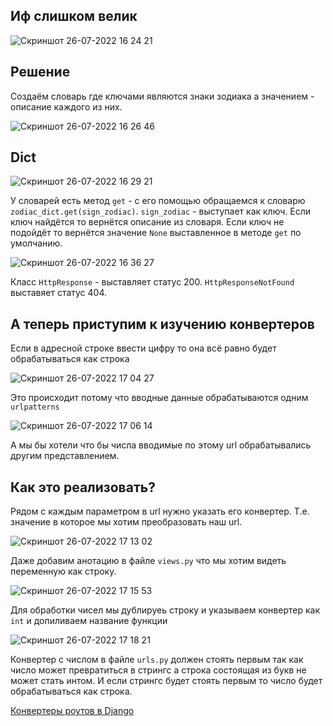 ## Иф слишком велик


![Скриншот 26-07-2022 16 24 21](https://user-images.githubusercontent.com/84935915/181016741-d66503d2-d49a-4585-bc04-deb0a777a06e.png)

## Решение
Создаём словарь где ключами являются знаки зодиака а значением - описание каждого из них.

![Скриншот 26-07-2022 16 26 46](https://user-images.githubusercontent.com/84935915/181017206-839112d9-7265-4e99-b7f7-6bb96ff60949.png)
## Dict
![Скриншот 26-07-2022 16 29 21](https://user-images.githubusercontent.com/84935915/181017861-5c29fedd-61f2-4745-936e-00724dbc292e.png)

У словарей есть метод `get` - с его помощью обращаемся к словарю `zodiac_dict.get(sign_zodiac)`. `sign_zodiac` -  выступает как ключ.
Если ключ найдётся то вернётся описание из словаря. Если ключ не подойдёт то вернётся значение `None` выставленное в методе `get` по умолчанию.

![Скриншот 26-07-2022 16 36 27](https://user-images.githubusercontent.com/84935915/181019377-3a73bd00-69a3-4596-aa9a-48e1bf455d69.png)

Класс `HttpResponse` - выставляет статус 200. `HttpResponseNotFound` выставяет статус 404.

## А теперь приступим к изучению конвертеров
Если в адресной строке ввести цифру то она всё равно будет обрабатываться как строка

![Скриншот 26-07-2022 17 04 27](https://user-images.githubusercontent.com/84935915/181025571-64f65e59-09a4-4425-aa93-7e9b8c3af9a0.png)

Это происходит потому что вводные данные обрабатываются одним `urlpatterns`

![Скриншот 26-07-2022 17 06 14](https://user-images.githubusercontent.com/84935915/181026253-feedc1e1-175e-41f0-8790-2feebdb5593c.png)

А мы бы хотели что бы числа вводимые по этому url обрабатывались другим представлением.

## Как это реализовать?
Рядом с каждым параметром в url нужно указать его конвертер. Т.е. значение в которое мы хотим преобразовать наш url.

![Скриншот 26-07-2022 17 13 02](https://user-images.githubusercontent.com/84935915/181027454-eb9abc10-9b9c-4f07-8c32-b04ed9f571b5.png)

Даже добавим анотацию в файле `views.py` что мы хотим видеть переменную как строку.

![Скриншот 26-07-2022 17 15 53](https://user-images.githubusercontent.com/84935915/181028164-cf2f789e-a9b1-4156-90c4-8885d2baeac5.png)

Для обработки чисел мы дублируеь строку и указываем конвертер как `int` и допиливаем название функции

![Скриншот 26-07-2022 17 18 21](https://user-images.githubusercontent.com/84935915/181028950-b1828b03-f006-4a23-ad89-a66fc3a28c71.png)

Конвертер с числом в файле `urls.py` должен стоять первым так как число может превратиться в стрингс а строка состоящая из букв не может стать интом.
И если стрингс будет стоять первым то число будет обрабатываться как строка.










[Конвертеры роутов в Django](https://www.youtube.com/watch?v=2Iep2qvHP88&list=PLQAt0m1f9OHvGM7Y7jAQP8TKbBd3up4K2&index=14)
